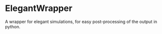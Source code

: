 # ElegantWrapper
A wrapper for elegant simulations, for easy post-processing of the output in python.
